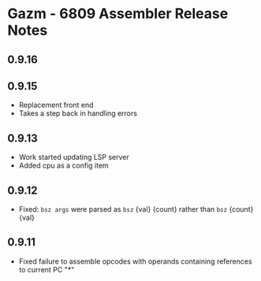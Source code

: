 # Gazm - 6809 Assembler Release Notes

## 0.9.16


## 0.9.15
* Replacement front end
* Takes a step back in handling errors

## 0.9.13
* Work started updating LSP server
* Added cpu as a config item

## 0.9.12
* Fixed: `bsz args` were parsed as `bsz` {val} {count} rather than `bsz` {count} {val}

## 0.9.11
* Fixed failure to assemble opcodes with operands containing references to current PC "*"

